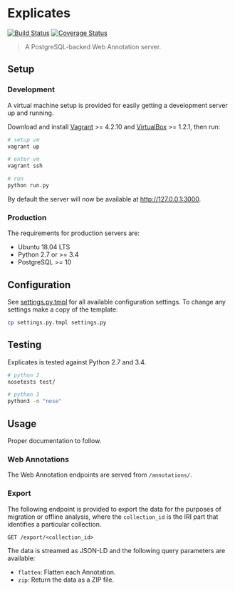 # Explicates

[![Build Status](https://travis-ci.org/alexandermendes/explicates.svg?branch=master)](https://travis-ci.org/alexandermendes/explicates)
[![Coverage Status](https://coveralls.io/repos/github/alexandermendes/explicates/badge.svg?branch=master)](https://coveralls.io/github/alexandermendes/explicates?branch=master)

> A PostgreSQL-backed Web Annotation server.

## Setup

### Development

A virtual machine setup is provided for easily getting a development server up
and running.

Download and install
[Vagrant](https://www.vagrantup.com/) >= 4.2.10 and
[VirtualBox](https://www.virtualbox.org/) >= 1.2.1,
then run:

```bash
# setup vm
vagrant up

# enter vm
vagrant ssh

# run
python run.py
```

By default the server will now be available at http://127.0.0.1:3000.

### Production

The requirements for production servers are:

- Ubuntu 18.04 LTS
- Python 2.7 or >= 3.4
- PostgreSQL >= 10

## Configuration

See [settings.py.tmpl](settings.py.tmpl) for all available configuration
settings. To change any settings make a copy of the template:

```bash
cp settings.py.tmpl settings.py
```

## Testing

Explicates is tested against Python 2.7 and 3.4.

```bash
# python 2
nosetests test/

# python 3
python3 -m "nose"
```

## Usage

Proper documentation to follow.

### Web Annotations

The Web Annotation endpoints are served from `/annotations/`.

### Export

The following endpoint is provided to export the data for the purposes of
migration or offline analysis, where the `collection_id` is the IRI part that
identifies a particular collection.

```http
GET /export/<collection_id>
```

The data is streamed as JSON-LD and the following query parameters are
available:

- `flatten`: Flatten each Annotation.
- `zip`: Return the data as a ZIP file.
